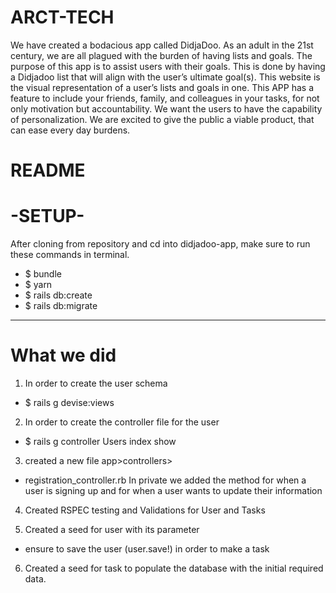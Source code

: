 # ARCT-TECH

We have created a bodacious app called DidjaDoo.
As an adult in the 21st century, we are all plagued with the burden of having lists and goals. The purpose of this app is to assist users with their goals. This is done by having a Didjadoo list that will align with the user’s ultimate goal(s). This website is the visual representation of a user’s lists and goals in one.
This APP has a feature to include your friends, family, and colleagues in your tasks, for not only motivation but accountability. We want the users to have the capability of personalization. We are excited to give the public a viable product, that can ease every day burdens.

# README

# -SETUP-

After cloning from repository and cd into didjadoo-app, make sure to run these commands in terminal.

- $ bundle
- $ yarn
- $ rails db:create
- $ rails db:migrate

---

# What we did

1. In order to create the user schema

- $ rails g devise:views

2. In order to create the controller file for the user

- $ rails g controller Users index show

3. created a new file app>controllers>

- registration_controller.rb
  In private we added the method for when a user is signing up and for when a user wants to update their information

4. Created RSPEC testing and Validations for User and Tasks

5. Created a seed for user with its parameter

- ensure to save the user (user.save!) in order to make a task

6. Created a seed for task to populate the database with the initial required data.
